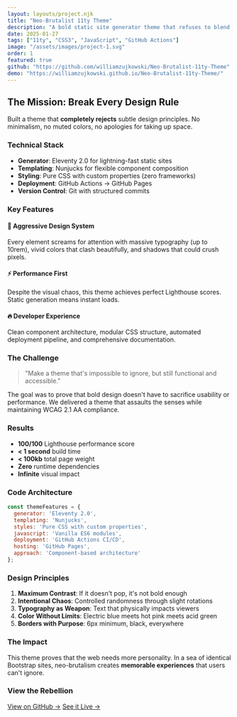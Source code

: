 ```yaml
---
layout: layouts/project.njk
title: "Neo-Brutalist 11ty Theme"
description: "A bold static site generator theme that refuses to blend in"
date: 2025-01-27
tags: ["11ty", "CSS3", "JavaScript", "GitHub Actions"]
image: "/assets/images/project-1.svg"
order: 1
featured: true
github: "https://github.com/williamzujkowski/Neo-Brutalist-11ty-Theme"
demo: "https://williamzujkowski.github.io/Neo-Brutalist-11ty-Theme/"
---
```


## The Mission: Break Every Design Rule

Built a theme that **completely rejects** subtle design principles. No minimalism, no muted colors, no apologies for taking up space.

### Technical Stack

- **Generator**: Eleventy 2.0 for lightning-fast static sites
- **Templating**: Nunjucks for flexible component composition
- **Styling**: Pure CSS with custom properties (zero frameworks)
- **Deployment**: GitHub Actions → GitHub Pages
- **Version Control**: Git with structured commits

### Key Features

#### 🎨 Aggressive Design System
Every element screams for attention with massive typography (up to 10rem), vivid colors that clash beautifully, and shadows that could crush pixels.

#### ⚡ Performance First
Despite the visual chaos, this theme achieves perfect Lighthouse scores. Static generation means instant loads.

#### 🔥 Developer Experience
Clean component architecture, modular CSS structure, automated deployment pipeline, and comprehensive documentation.

### The Challenge

> "Make a theme that's impossible to ignore, but still functional and accessible."

The goal was to prove that bold design doesn't have to sacrifice usability or performance. We delivered a theme that assaults the senses while maintaining WCAG 2.1 AA compliance.

### Results

- **100/100** Lighthouse performance score
- **< 1 second** build time
- **< 100kb** total page weight
- **Zero** runtime dependencies
- **Infinite** visual impact

### Code Architecture

```javascript
const themeFeatures = {
  generator: 'Eleventy 2.0',
  templating: 'Nunjucks',
  styles: 'Pure CSS with custom properties',
  javascript: 'Vanilla ES6 modules',
  deployment: 'GitHub Actions CI/CD',
  hosting: 'GitHub Pages',
  approach: 'Component-based architecture'
};
```

### Design Principles

1. **Maximum Contrast**: If it doesn't pop, it's not bold enough
2. **Intentional Chaos**: Controlled randomness through slight rotations
3. **Typography as Weapon**: Text that physically impacts viewers
4. **Color Without Limits**: Electric blue meets hot pink meets acid green
5. **Borders with Purpose**: 6px minimum, black, everywhere

### The Impact

This theme proves that the web needs more personality. In a sea of identical Bootstrap sites, neo-brutalism creates **memorable experiences** that users can't ignore.

### View the Rebellion

[View on GitHub →](https://github.com/williamzujkowski/Neo-Brutalist-11ty-Theme)
[See it Live →](https://williamzujkowski.github.io/Neo-Brutalist-11ty-Theme/)